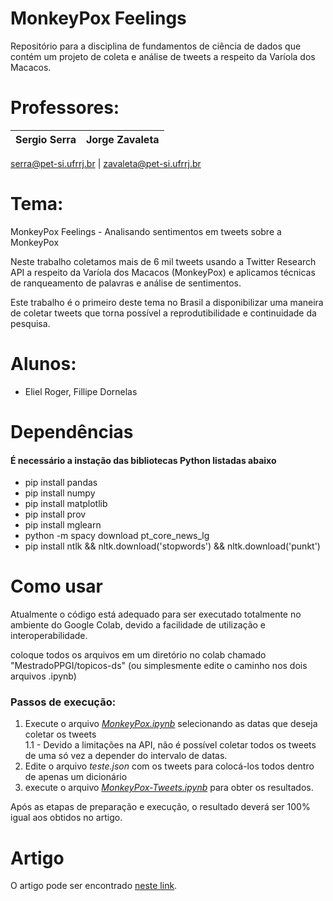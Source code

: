 # MonkeyPox Feelings
Repositório para a disciplina de fundamentos de ciência de dados que contém um projeto de coleta e análise de tweets a respeito da Varíola dos Macacos.

# Professores:
Sergio Serra                  | Jorge Zavaleta
------------------------------|--------------------------------|

[serra@pet-si.ufrrj.br](mailto:serra@pet-si.ufrrj.br) | [zavaleta@pet-si.ufrrj.br](zavaleta@pet-si.ufrrj.br)

# Tema:

MonkeyPox Feelings - Analisando sentimentos em tweets sobre a MonkeyPox

Neste trabalho coletamos mais de 6 mil tweets usando a Twitter Research API a respeito da Varíola dos Macacos (MonkeyPox) e aplicamos técnicas de ranqueamento de palavras e análise de sentimentos.

Este trabalho é o primeiro deste tema no Brasil a disponibilizar uma maneira de coletar tweets que torna possível a reprodutibilidade e continuidade da pesquisa.

# Alunos:


- Eliel Roger, Fillipe Dornelas

# Dependências


#### É necessário a instação das bibliotecas Python listadas abaixo

- pip install pandas
- pip install numpy
- pip install matplotlib
- pip install prov
- pip install mglearn
- python -m spacy download pt_core_news_lg
- pip install ntlk && nltk.download('stopwords') && nltk.download('punkt')

# Como usar


Atualmente o código está adequado para ser executado totalmente no ambiente do Google Colab, devido a facilidade de utilização e interoperabilidade.

coloque todos os arquivos em um diretório no colab chamado "MestradoPPGI/topicos-ds" (ou simplesmente edite o caminho nos dois arquivos .ipynb)

### Passos de execução:

1. Execute o arquivo <i>[MonkeyPox.ipynb](MonkeyPox.ipynb)</i> selecionando as datas que deseja coletar os tweets<br>
1.1 - Devido a limitações na API, não é possível coletar todos os tweets de uma só vez a depender do intervalo de datas.
2. Edite o arquivo <i>teste.json</i> com os tweets para colocá-los todos dentro de apenas um dicionário
3. execute o arquivo <i>[MonkeyPox-Tweets.ipynb](MonkeyPox_Tweets.ipynb)</i> para obter os resultados.


Após as etapas de preparação e execução, o resultado deverá ser 100% igual aos obtidos no artigo.

# Artigo
O artigo pode ser encontrado [neste link](MonkeyPox_Feelings___Analisando_tweets_sobre_MonkeyPox.pdf).

